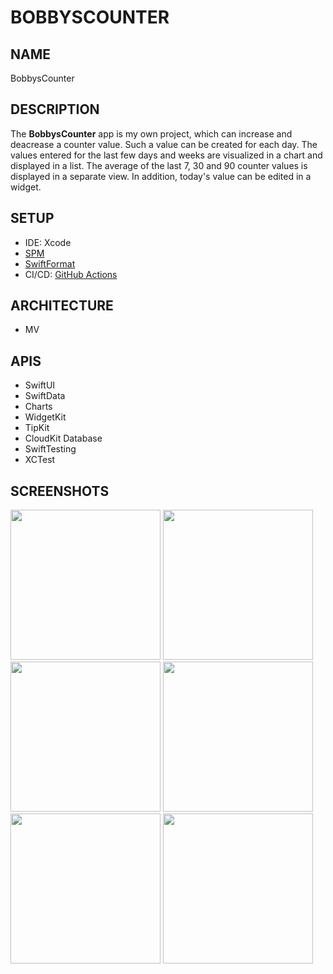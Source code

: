 # BOBBYSCOUNTER

## NAME
BobbysCounter

## DESCRIPTION
The **BobbysCounter** app is my own project, which can increase and deacrease a counter value. Such a value can be created for each day. The values entered for the last few days and weeks are visualized in a chart and displayed in a list. The average of the last 7, 30 and 90 counter values is displayed in a separate view. In addition, today's value can be edited in a widget.

## SETUP
- IDE: Xcode
- [SPM](https://github.com/swiftlang/swift-package-manager)
- [SwiftFormat](https://github.com/nicklockwood/SwiftFormat)
- CI/CD: [GitHub Actions](https://docs.github.com/en/actions)

## ARCHITECTURE
- MV

## APIS
- SwiftUI
- SwiftData
- Charts
- WidgetKit
- TipKit
- CloudKit Database
- SwiftTesting
- XCTest

## SCREENSHOTS
<img width="240" src="https://github.com/user-attachments/assets/9053ee7e-80e3-4f9a-bac6-646bfdbf3361#gh-light-mode-only">
<img width="240" src="https://github.com/user-attachments/assets/22936181-8b9b-495f-9961-eabce7304466#gh-dark-mode-only">
<img width="240" src="https://github.com/user-attachments/assets/d61f078b-e173-4a0a-97d9-9a5850fd9c46#gh-light-mode-only">
<img width="240" src="https://github.com/user-attachments/assets/a7b8f180-55c7-4cf0-90be-8c628e1256a2#gh-dark-mode-only">
<img width="240" src="https://github.com/user-attachments/assets/d1d6d606-e4f9-46a9-8135-f2ae5a006d34#gh-light-mode-only">
<img width="240" src="https://github.com/user-attachments/assets/59dc36ae-84e6-42ad-b509-1f1be34e4dd8#gh-dark-mode-only">
